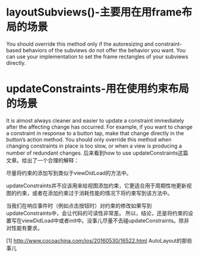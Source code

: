 #  layoutSubviews()-主要用在用frame布局的场景

You should override this method only if the autoresizing and constraint-based behaviors of the subviews do not offer the behavior you want. You can use your implementation to set the frame rectangles of your subviews directly.


# updateConstraints-用在使用约束布局的场景
It is almost always cleaner and easier to update a constraint immediately after the affecting change has occurred. For example, if you want to change a constraint in response to a button tap, make that change directly in the button’s action method.
You should only override this method when changing constraints in place is too slow, or when a view is producing a number of redundant changes.
后来看到how to use updateConstraints这篇文章。给出了一个合理的解释：

尽量将约束的添加写到类似于viewDidLoad的方法中。

updateConstraints并不应该用来给视图添加约束，它更适合用于周期性地更新视图的约束，或者在添加约束过于消耗性能的情况下将约束写到该方法中。

当我们在响应事件时（例如点击按钮时）对约束的修改如果写到updateConstraints中，会让代码的可读性非常差。
所以，结论，还是将约束的设置写在viewDidLoad中或者init中。没事儿尽量不去碰updateConstraints。除非对性能有要求。

[1] http://www.cocoachina.com/ios/20160530/16522.html AutoLayout的那些事儿

